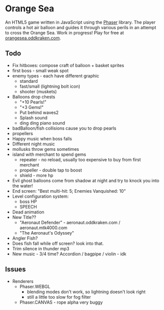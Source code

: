 # Orange Sea

An HTML5 game written in JavaScript using the [Phaser](http://phaser.io) library. The player controls a hot air balloon and guides it through various perils in an attempt to cross the Orange Sea. Work in progress! Play for free at [orangesea.oddkraken.com](http://orangesea.oddkraken.com).

## Todo

* Fix hitboxes: compose craft of balloon + basket sprites
* first boss - small weak spot
* enemy types - each have different graphic
    * standard
    * fast/small (lightning bolt icon)
    * shooter (muskets)
* Balloons drop chests
    * "+10 Pearls!"
    * "+3 Gems!"
    * Put behind waves2
    * Splash sound
    * ding ding piano sound
* badBalloon/fish collisions cause you to drop pearls
* propellers
* Happy music when boss falls
* Different night music
* mollusks throw gems sometimes
* island with merchant to spend gems
    * repeater - no reload, usually too expensive to buy from first merchant
    * propeller - double tap to boost
    * shield - more hp
* Evil ghost balloons come from shadow at night and try to knock you into the water!
* End screen: "Best multi-hit: 5; Enemies Vanquished: 10"
* Level configuration system:
    * boss HP
    * SPEECH
* Dead animation
* New Title??
    * "Aeronaut Defender" - aeronaut.oddkraken.com / aeronaut.mtk4000.com
    * "The Aeronaut's Odyssey"
* Angler Fish?
* Does fish fall while off screen? look into that.
* Trim silence in thunder mp3
* New music - 3/4 time? Accordion / bagpipe / violin - idk

## Issues

* Renderers
    * Phaser.WEBGL
        * blending modes don't work, so lightning doesn't look right
        * still a little too slow for fog filter
    * Phaser.CANVAS - rope alpha very buggy

